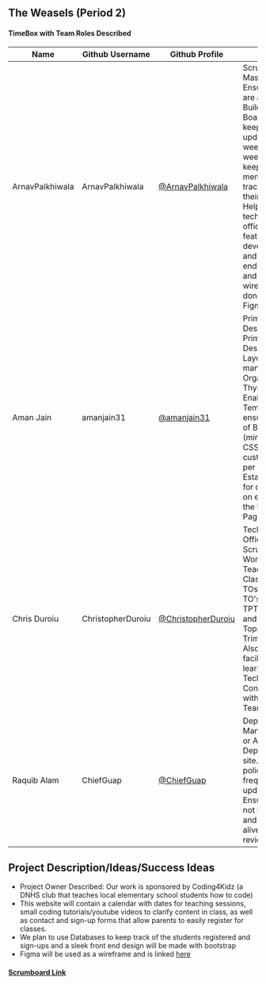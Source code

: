 

## The Weasels (Period 2)


#### TimeBox with Team Roles Described

| Name| Github Username | Github Profile| Role | Links | Individual|
| ---------------- | --------------- | ------------------------------------------------------ | ------------------ | ------------------------------------------------------------------------------------------------------------------------------------------------------------------------------------------------------------------------------------------------------------------------------------------------------ | ------------------------------------------------------------------------------------------------------------------------------------------------------------------------------------------------------------------------------------------------------------------------------------------------------------------------------------------------------------------------------------------------------------------------------- |
| ArnavPalkhiwala  | ArnavPalkhiwala      | [@ArnavPalkhiwala](https://github.com/ArnavPalkhiwala)           | Scrum Master: Ensure roles are assigned. Build Scrum Board and keep it updated week to week. Also keep members on track with their roles. Helping with technical officer's feature development and also front end design and wireframe done through Figma.       |  |
| Aman Jain    | amanjain31      | [@amanjain31](https://github.com/amanjain31)           | Primary Designer. Primary Designer and Layout manager. Organize Thymeleaf Enabled Templates, ensure usage of Bootstrap (minimize CSS customization per page). Establish plan for overrides on each of the User Pages.           | | 
| Chris Duroiu | ChristopherDuroiu | [@ChristopherDuroiu](https://github.com/ChristopherDuroiu) | Technical Officer faor Scrum Team. Works with Teacher, Classroom TOs, and BOF TO's to form TPT lessons and Tech Talk Topics for Trimester. Also, facilitates learning of Technical Concepts within Scrum Team.      | |
| Raquib Alam  | ChiefGuap     | [@ChiefGuap](https://github.com/ChiefGuap)         | Deployment Manager (RPi or AWS). Deploy Web site. Establish policy and frequency for updates. Ensure site is not broken and always alive for reviews. |                                                                                                                   
## Project Description/Ideas/Success Ideas
* Project Owner Described: Our work is sponsored by Coding4Kidz (a DNHS club that teaches local elementary school students how to code)
* This website will contain a calendar with dates for teaching sessions, small coding tutorials/youtube videos to clarify content in class, as well as contact and sign-up forms that allow parents to easily register for classes.  
* We plan to use Databases to keep track of the students registered and sign-ups and a sleek front end design will be made with bootstrap
* Figma will be used as a wireframe and is linked [here](https://www.figma.com/file/ZlMdwXET7GXIKG1iqHcoZN/AP-CSA-Tri-3-Coding4Kidz?node-id=0%3A1)

#### [Scrumboard Link](https://github.com/amanj31/AP-CSA-T3/projects/1?add_cards_query=is%3Aopen)
